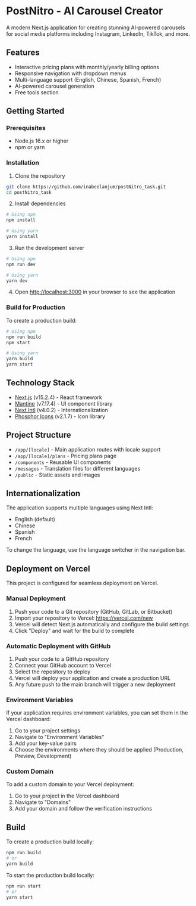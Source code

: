 # PostNitro - AI Carousel Creator

A modern Next.js application for creating stunning AI-powered carousels for social media platforms including Instagram, LinkedIn, TikTok, and more.

## Features

- Interactive pricing plans with monthly/yearly billing options
- Responsive navigation with dropdown menus
- Multi-language support (English, Chinese, Spanish, French)
- AI-powered carousel generation
- Free tools section

## Getting Started

### Prerequisites

- Node.js 16.x or higher
- npm or yarn

### Installation

1. Clone the repository
```bash
git clone https://github.com/inabeelanjum/postNitro_task.git
cd postNitro_task
```

2. Install dependencies
```bash
# Using npm
npm install

# Using yarn
yarn install
```

3. Run the development server
```bash
# Using npm
npm run dev

# Using yarn
yarn dev
```

4. Open [http://localhost:3000](http://localhost:3000) in your browser to see the application

### Build for Production

To create a production build:

```bash
# Using npm
npm run build
npm start

# Using yarn
yarn build
yarn start
```

## Technology Stack

- [Next.js](https://nextjs.org/) (v15.2.4) - React framework
- [Mantine](https://mantine.dev/) (v7.17.4) - UI component library
- [Next Intl](https://next-intl-docs.vercel.app/) (v4.0.2) - Internationalization
- [Phosphor Icons](https://phosphoricons.com/) (v2.1.7) - Icon library

## Project Structure

- `/app/[locale]` - Main application routes with locale support
- `/app/[locale]/plans` - Pricing plans page
- `/components` - Reusable UI components
- `/messages` - Translation files for different languages
- `/public` - Static assets and images

## Internationalization

The application supports multiple languages using Next Intl:
- English (default)
- Chinese
- Spanish
- French

To change the language, use the language switcher in the navigation bar.

## Deployment on Vercel

This project is configured for seamless deployment on Vercel.

### Manual Deployment

1. Push your code to a Git repository (GitHub, GitLab, or Bitbucket)
2. Import your repository to Vercel: https://vercel.com/new
3. Vercel will detect Next.js automatically and configure the build settings
4. Click "Deploy" and wait for the build to complete

### Automatic Deployment with GitHub

1. Push your code to a GitHub repository
2. Connect your GitHub account to Vercel
3. Select the repository to deploy
4. Vercel will deploy your application and create a production URL
5. Any future push to the main branch will trigger a new deployment

### Environment Variables

If your application requires environment variables, you can set them in the Vercel dashboard:

1. Go to your project settings
2. Navigate to "Environment Variables"
3. Add your key-value pairs
4. Choose the environments where they should be applied (Production, Preview, Development)

### Custom Domain

To add a custom domain to your Vercel deployment:

1. Go to your project in the Vercel dashboard
2. Navigate to "Domains"
3. Add your domain and follow the verification instructions

## Build

To create a production build locally:

```bash
npm run build
# or
yarn build
```

To start the production build locally:

```bash
npm run start
# or
yarn start
```


